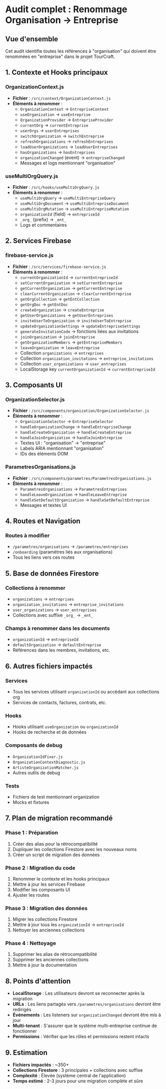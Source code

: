 # Audit complet : Renommage Organisation → Entreprise

## Vue d'ensemble

Cet audit identifie toutes les références à "organisation" qui doivent être renommées en "entreprise" dans le projet TourCraft.

## 1. Contexte et Hooks principaux

### OrganizationContext.js
- **Fichier** : `/src/context/OrganizationContext.js`
- **Éléments à renommer** :
  - `OrganizationContext` → `EntrepriseContext`
  - `useOrganization` → `useEntreprise`
  - `OrganizationProvider` → `EntrepriseProvider`
  - `currentOrg` → `currentEntreprise`
  - `userOrgs` → `userEntreprises`
  - `switchOrganization` → `switchEntreprise`
  - `refreshOrganizations` → `refreshEntreprises`
  - `loadUserOrganizations` → `loadUserEntreprises`
  - `hasOrganizations` → `hasEntreprises`
  - `organizationChanged` (event) → `entrepriseChanged`
  - Messages et logs mentionnant "organisation"

### useMultiOrgQuery.js
- **Fichier** : `/src/hooks/useMultiOrgQuery.js`
- **Éléments à renommer** :
  - `useMultiOrgQuery` → `useMultiEntrepriseQuery`
  - `useMultiOrgDocument` → `useMultiEntrepriseDocument`
  - `useMultiOrgMutation` → `useMultiEntrepriseMutation`
  - `organizationId` (field) → `entrepriseId`
  - `_org_` (prefix) → `_ent_`
  - Logs et commentaires

## 2. Services Firebase

### firebase-service.js
- **Fichier** : `/src/services/firebase-service.js`
- **Éléments à renommer** :
  - `currentOrganizationId` → `currentEntrepriseId`
  - `setCurrentOrganization` → `setCurrentEntreprise`
  - `getCurrentOrganization` → `getCurrentEntreprise`
  - `clearCurrentOrganization` → `clearCurrentEntreprise`
  - `getOrgCollection` → `getEntCollection`
  - `getOrgDoc` → `getEntDoc`
  - `createOrganization` → `createEntreprise`
  - `getUserOrganizations` → `getUserEntreprises`
  - `inviteUserToOrganization` → `inviteUserToEntreprise`
  - `updateOrganizationSettings` → `updateEntrepriseSettings`
  - `generateInvitationCode` → fonctions liées aux invitations
  - `joinOrganization` → `joinEntreprise`
  - `getOrganizationMembers` → `getEntrepriseMembers`
  - `leaveOrganization` → `leaveEntreprise`
  - Collection `organizations` → `entreprises`
  - Collection `organization_invitations` → `entreprise_invitations`
  - Collection `user_organizations` → `user_entreprises`
  - LocalStorage key `currentOrganizationId` → `currentEntrepriseId`

## 3. Composants UI

### OrganizationSelector.js
- **Fichier** : `/src/components/organization/OrganizationSelector.js`
- **Éléments à renommer** :
  - `OrganizationSelector` → `EntrepriseSelector`
  - `handleOrganizationChange` → `handleEntrepriseChange`
  - `handleCreateOrganization` → `handleCreateEntreprise`
  - `handleJoinOrganization` → `handleJoinEntreprise`
  - Textes UI : "organisation" → "entreprise"
  - Labels ARIA mentionnant "organisation"
  - IDs des éléments DOM

### ParametresOrganisations.js
- **Fichier** : `/src/components/parametres/ParametresOrganisations.js`
- **Éléments à renommer** :
  - `ParametresOrganisations` → `ParametresEntreprises`
  - `handleLeaveOrganization` → `handleLeaveEntreprise`
  - `handleSetDefaultOrganization` → `handleSetDefaultEntreprise`
  - Messages et textes UI

## 4. Routes et Navigation

### Routes à modifier
- `/parametres/organisations` → `/parametres/entreprises`
- `/onboarding` (paramètres liés aux organisations)
- Tous les liens vers ces routes

## 5. Base de données Firestore

### Collections à renommer
- `organizations` → `entreprises`
- `organization_invitations` → `entreprise_invitations`
- `user_organizations` → `user_entreprises`
- Collections avec suffixe `_org_` → `_ent_`

### Champs à renommer dans les documents
- `organizationId` → `entrepriseId`
- `defaultOrganization` → `defaultEntreprise`
- Références dans les membres, invitations, etc.

## 6. Autres fichiers impactés

### Services
- Tous les services utilisant `organizationId` ou accédant aux collections org
- Services de contacts, factures, contrats, etc.

### Hooks
- Hooks utilisant `useOrganization` ou `organizationId`
- Hooks de recherche et de données

### Composants de debug
- `OrganizationIdFixer.js`
- `OrganizationContextDiagnostic.js`
- `ArtisteOrganizationMatcher.js`
- Autres outils de debug

### Tests
- Fichiers de test mentionnant organization
- Mocks et fixtures

## 7. Plan de migration recommandé

### Phase 1 : Préparation
1. Créer des alias pour la rétrocompatibilité
2. Dupliquer les collections Firestore avec les nouveaux noms
3. Créer un script de migration des données

### Phase 2 : Migration du code
1. Renommer le contexte et les hooks principaux
2. Mettre à jour les services Firebase
3. Modifier les composants UI
4. Ajuster les routes

### Phase 3 : Migration des données
1. Migrer les collections Firestore
2. Mettre à jour tous les `organizationId` → `entrepriseId`
3. Nettoyer les anciennes collections

### Phase 4 : Nettoyage
1. Supprimer les alias de rétrocompatibilité
2. Supprimer les anciennes collections
3. Mettre à jour la documentation

## 8. Points d'attention

- **LocalStorage** : Les utilisateurs devront se reconnecter après la migration
- **URLs** : Les liens partagés vers `/parametres/organisations` devront être redirigés
- **Événements** : Les listeners sur `organizationChanged` devront être mis à jour
- **Multi-tenant** : S'assurer que le système multi-entreprise continue de fonctionner
- **Permissions** : Vérifier que les rôles et permissions restent intacts

## 9. Estimation

- **Fichiers impactés** : ~350+
- **Collections Firestore** : 3 principales + collections avec suffixe
- **Complexité** : Élevée (système central de l'application)
- **Temps estimé** : 2-3 jours pour une migration complète et sûre